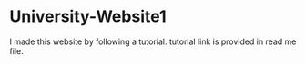 # University-Website1
I made this website by following a tutorial. tutorial link is provided in read me file.
